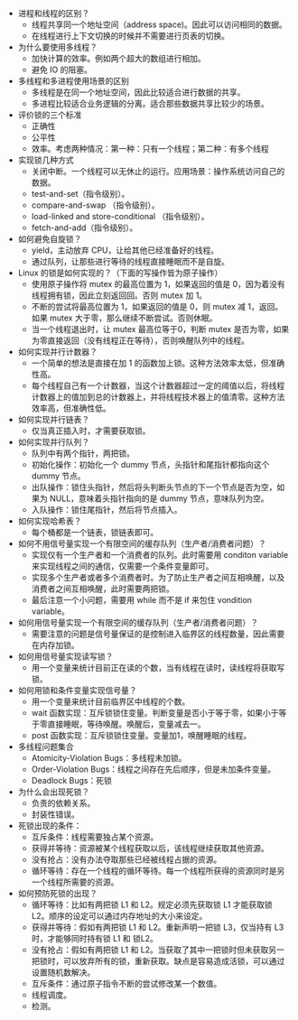 - 进程和线程的区别？
  - 线程共享同一个地址空间（address space)。因此可以访问相同的数据。
  - 在线程进行上下文切换的时候并不需要进行页表的切换。
- 为什么要使用多线程？
  - 加快计算的效率。例如两个超大的数组进行相加。
  - 避免 IO 的阻塞。
- 多线程和多进程使用场景的区别
  - 多线程是在同一个地址空间，因此比较适合进行数据的共享。
  - 多进程比较适合业务逻辑的分离。适合那些数据共享比较少的场景。
- 评价锁的三个标准
  - 正确性
  - 公平性
  - 效率。考虑两种情况：第一种：只有一个线程；第二种：有多个线程
- 实现锁几种方式
  - 关闭中断。一个线程可以无休止的运行。应用场景：操作系统访问自己的数据。
  - test-and-set（指令级别）。
  - compare-and-swap （指令级别）。
  - load-linked and store-conditional （指令级别）。
  - fetch-and-add（指令级别）。
- 如何避免自旋锁？
  - yield，主动放弃 CPU，让给其他已经准备好的线程。
  - 通过队列，让那些进行等待的线程直接睡眠而不是自旋。
- Linux 的锁是如何实现的？（下面的写操作皆为原子操作）
  - 使用原子操作将 mutex 的最高位置为 1，如果返回的值是 0，因为着没有线程拥有锁，因此立刻返回回。否则 mutex 加 1。
  - 不断的尝试将最高位置为 1，如果返回的值是 0，则 mutex 减 1，返回。如果 mutex 大于零，那么继续不断尝试。否则休眠。
  - 当一个线程退出时，让 mutex 最高位等于0，判断 mutex 是否为零，如果为零直接返回（没有线程正在等待），否则唤醒队列中的线程。
- 如何实现并行计数器？
  - 一个简单的想法是直接在加 1 的函数加上锁。这种方法效率太低，但准确性高。
  - 每个线程自己有一个计数器，当这个计数器超过一定的阈值以后，将线程计数器上的值加到总的计数器上，并将线程技术器上的值清零。这种方法效率高，但准确性低。
- 如何实现并行链表？
  - 仅当真正插入时，才需要获取锁。
- 如何实现并行队列？
  - 队列中有两个指针，两把锁。
  - 初始化操作：初始化一个 dummy 节点，头指针和尾指针都指向这个 dummy 节点。
  - 出队操作：锁住头指针，然后将头判断头节点的下一个节点是否为空，如果为 NULL，意味着头指针指向的是 dummy 节点，意味队列为空。
  - 入队操作：锁住尾指针，然后将节点插入。
- 如何实现哈希表？
  - 每个桶都是一个链表，锁链表即可。
- 如何不用信号量实现一个有限空间的缓存队列（生产者/消费者问题）？
  - 实现仅有一个生产者和一个消费者的队列。此时需要用 conditon variable 来实现线程之间的通信，仅需要一个条件变量即可。
  - 实现多个生产者或者多个消费者时。为了防止生产者之间互相唤醒，以及消费者之间互相唤醒，此时需要两把锁。
  - 最后注意一个小问题，需要用 while 而不是 if 来包住 vondition variable。
- 如何用信号量实现一个有限空间的缓存队列（生产者/消费者问题）？
  - 需要注意的问题是信号量保证的是控制进入临界区的线程数量，因此需要在内存加锁。
- 如何用信号量实现读写锁？
  - 用一个变量来统计目前正在读的个数，当有线程在读时，读线程将获取写锁。
- 如何用锁和条件变量实现信号量？
  - 用一个变量来统计目前临界区中线程的个数。
  - wait 函数实现：互斥锁锁住变量。判断变量是否小于等于零，如果小于等于零直接睡眠，等待唤醒。唤醒后，变量减去一。
  - post 函数实现：互斥锁锁住变量。变量加1，唤醒睡眠的线程。
- 多线程问题集合
  - Atomicity-Violation Bugs：多线程未加锁。
  - Order-Violation Bugs：线程之间存在先后顺序，但是未加条件变量。
  - Deadlock Bugs：死锁
- 为什么会出现死锁？
  - 负责的依赖关系。
  - 封装性错误。
- 死锁出现的条件：
  - 互斥条件：线程需要独占某个资源。
  - 获得并等待：资源被某个线程获取以后，该线程继续获取其他资源。
  - 没有抢占：没有办法夺取那些已经被线程占据的资源。
  - 循环等待：存在一个线程的循环等待。每一个线程所获得的资源同时是另一个线程所需要的资源。
- 如何预防死锁的出现？
  - 循环等待：比如有两把锁 L1 和 L2。规定必须先获取锁 L1 才能获取锁 L2。顺序的设定可以通过内存地址的大小来设定。
  - 获得并等待：假如有两把锁 L1 和 L2。重新声明一把锁 L3，仅当持有 L3 时，才能够同时持有锁 L1 和 锁L2。
  - 没有抢占：假如有两把锁 L1 和 L2。当获取了其中一把锁时但未获取另一把锁时，可以放弃所有的锁，重新获取。缺点是容易造成活锁，可以通过设置随机数解决。
  - 互斥条件：通过原子指令不断的尝试修改某一个数值。
  - 线程调度。
  - 检测。